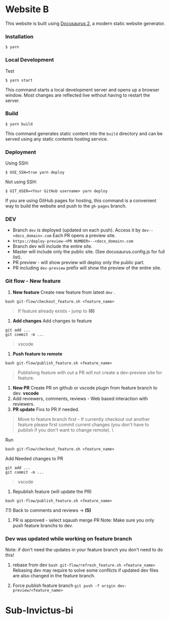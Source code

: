 
# Website B
This website is built using [﻿Docusaurus 2](https://docusaurus.io/), a modern static website generator.

### Installation
```
$ yarn
```
### Local Development
Test

```
$ yarn start
```
This command starts a local development server and opens up a browser window. Most changes are reflected live without having to restart the server.

### Build
```
$ yarn build
```
This command generates static content into the `build` directory and can be served using any static contents hosting service.

### Deployment
Using SSH:

```
$ USE_SSH=true yarn deploy
```
Not using SSH:

```
$ GIT_USER=<Your GitHub username> yarn deploy
```
If you are using GitHub pages for hosting, this command is a convenient way to build the website and push to the `gh-pages` branch.

### DEV
- Branch `dev`  is deployed (updated on each push).
Access it by `dev--<docs_domain>.com` 
Each PR opens a preview site.
- `https://deploy-preview-<PR NUMBER>--<docs_domain>.com` 
- Branch dev will include the entire site.
- Master will include only the public site. (See docusaurus.config.js for full list).
- PR preview - will show preview will deploy only the public part.
- PR including `dev-preview`  prefix will show the preview of the entire site.
### Git flow - New feature
1. **New feature** 
Create new feature from latest `dev` .
```
bash git-flow/checkout_feature.sh <feature_name>
```
>  If feature already exists - jump to **(6)** 

1. **Add changes** 
Add changes to feature
```
git add ...
git commit -m ...
```
>  vscode   

1. **Push feature to remote**
```
bash git-flow/publish_feature.sh <feature_name>
```
>  Publishing feature with out a PR will not create a dev-preview site for feature. 

1. **New PR** 
Create PR on github or vscode plugin from feature branch to dev. **vscode**  
2. Add reviewers, comments, reviews - Web based interaction with reviewers. 
3. **PR update** 
Fixs to PR if needed.
>  Move to feature branch first -
If currently checkout out another feature please first commit current changes (you don't have to publish if you don't want to change remote). \ 

Run 

```
bash git-flow/checkout_feature.sh <feature_name>
```
Add Needed changes to PR

```
git add ...
git commit -m ...
```
>  vscode   

1. Republish feature (will update the PR)
```
bash git-flow/publish_feature.sh <feature_name>
```
7.1) Back to comments and reviews -> **(5)**

1. PR is approved - select sqaush merge PR
Note: Make sure you only push feature branchs to dev.
### Dev was updated while working on feature branch
Note: if don't need the updates in your feature branch you don't need to do this!

1. rebase from dev
`bash git-flow/refresh_feature.sh <feature_name>`
Rebasing dev may require to solve some conflicts if updated dev files are also changed in the feature branch.
2) Force publish feature branch
`git push -f origin dev-preview/<feature_name>` 

# Sub-Invictus-bi




<!--- Eraser file: https://app.eraser.io/workspace/1O7e1EnGVhiXniOW96TD --->